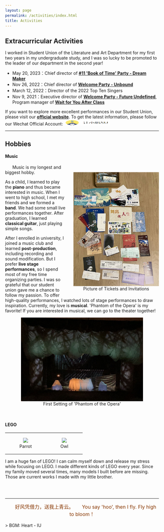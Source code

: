 ```yaml
---
layout: page
permalink: /activities/index.html
title: Activities
---
```

<audio autoplay loop hidden>
  <source src="/audio/IU - heart.MP3" type="audio/mp3">
  Your browser does not support the audio element.
</audio>

## Extracurricular Activities

I worked in Student Union of the Literature and Art Department for my first two years in my undergraduate study, and I was so lucky to be promoted to the leader of our department in the second year!

- May 20, 2023：Chief director of [**#11 'Book of Time' Party - Dream Maker**](https://www.bilibili.com/video/BV1eh4y1x7ss?spm_id_from=333.788.videopod.sections&vd_source=5de035d3f605de14fdd37cb5b991745f)
- Nov 26, 2022：Chief director of [**Welcome Party - Unbound**](https://www.bilibili.com/video/BV1rP411u7w9?spm_id_from=333.788.videopod.sections&vd_source=5de035d3f605de14fdd37cb5b991745f)
- March 12, 2022：Director of the 2022 Top Ten Singers
- Nov 9, 2021：Executive director of [**Welcome Party - Future Undefined**](https://space.bilibili.com/476308498/channel/seriesdetail?sid=860905), Program manager of [**Wait for You After Class**](https://www.bilibili.com/video/BV1FY4y1x7Hh/?spm_id_from=333.999.0.0&vd_source=5de035d3f605de14fdd37cb5b991745f)

If you want to explore more excellent performances in our Student Union, please visit our [**official website**](https://space.bilibili.com/476308498). To get the latest information, please follow our Wechat Official Account:
<img src="/images/SU.png" width="150" height="20">
<br>

---
## Hobbies
#### Music
<body>
   <figure style="text-align: center; float: right; margin: 25px 0 10px 25px;">
    <img src="/images/tickets.jpg" width="280" style="display: block;">
    <figcaption>Picture of Tickets and Invitations</figcaption>
  </figure>
</body>

&nbsp;&nbsp;&nbsp;&nbsp;&nbsp;&nbsp;Music is my longest and biggest hobby. <br>

As a child, I learned to play the **piano** and thus became interested in music. When I went to high school, I met my friends and we formed a **band**. We had some small live performances together. After graduation, I learned **classical guitar**, just playing simple songs.

After I enrolled in university, I joined a music club and learned **post-production**, including recording and sound modification. But I prefer **live stage performances**, so I spend most of my free time organizing parties. I was so grateful that our student union gave me a chance to follow my passion. To offer high-quality performances, I watched lots of stage performances to draw inspiration. Currently, my love is **musical**. 'Phantom of the Opera' is my favorite! If you are interested in musical, we can go to the theater together!


<body>
   <figure style="text-align: center;">
    <img src="/images/phantom.jpg" width="400" style="display: block; margin: 0 auto;">
    <figcaption>First Setting of 'Phantom of the Opera'</figcaption>
  </figure>
</body>

<br>

#### LEGO
<p></p>
<table style="width:100%; text-align: center; margin-bottom: 0; padding-bottom: 0;">
    <tr>
      <td><figure>
        <img src="/images/parrot.jpg" width="550" height="auto">
        <figcaption>Parrot</figcaption>
      </figure></td>
      <td><figure>
        <img src="/images/owl.jpg" width="550" height="auto">
        <figcaption>Owl</figcaption>
      </figure></td>
    </tr>
  </table>
<p>I am a huge fan of LEGO! I can calm myself down and release my stress while focusing on LEGO. I made different kinds of LEGO every year. Since my family moved several times, many models I built before are missing. Those are current works I made with my little brother.</p>
<br>
<br>

---


<center>
    <!--<img src="/images/christmas.jpg" width="150" height="auto">-->
    <!--<font color="#990000" size="5" >HAPPY LUNAR NEW YEAR!</font>-->
  <!--<br>-->
    &nbsp;&nbsp;&nbsp;&nbsp;&nbsp;&nbsp;<font color="#873600" size="3" >好风凭借力，送我上青云。</font>
    &nbsp;&nbsp;&nbsp;&nbsp;&nbsp;&nbsp;<font color="#873600" size="3" >You say 'hoo', then I fly. Fly high to bloom！</font>
  </center>

<br>
> BGM: Heart - IU
